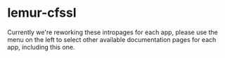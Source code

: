 # lemur-cfssl

Currently we're reworking these intropages for each app, please use the menu on the left to select other available documentation pages for each app, including this one.
